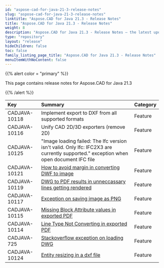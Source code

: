 ```yaml
---
id: "aspose-cad-for-java-21-3-release-notes"
slug: "aspose-cad-for-java-21-3-release-notes"
linktitle: "Aspose.CAD for Java 21.3 - Release Notes"
title: "Aspose.CAD for Java 21.3 - Release Notes"
weight: 8
description: "Aspose.CAD for Java 21.3 - Release Notes – the latest updates and fixes."
type: "repository"
layout: "release"
hideChildren: false
toc: false
family_listing_page_title: "Aspose.CAD for Java 21.3 - Release Notes"
menuItemWithNoContent: false
---
```


{{% alert color = "primary" %}}

This page contains release notes for Aspose.CAD for Java 21.3

{{% /alert %}}


|**Key**|**Summary**|**Category**|
| :- | :- | :- |
| CADJAVA-10118 | Implement export to DXF from all supported formats | Feature |
| CADJAVA-10116 | Unify CAD 2D/3D exporters (remove 2D) | Feature |
| CADJAVA-10125 | "Image loading failed: The Ifc version isn't valid. Only Ifc: IFC2X3 are currently supported." exception when open document IFC file | Feature |
| CADJAVA-10121 | [How to avoid margin in converting DWF to image](https://forum.aspose.com/t/converting-dwf-to-image-makes-the-margins/222331/7) | Feature |
| CADJAVA-10119 | [DWG to PDF results in unneccassary lines getting rendered](https://forum.aspose.com/t/post-sales-question-for-aspose-total-for-net/224109) | Feature |
| CADJAVA-10117 | [Exception on saving image as PNG](https://forum.aspose.com/t/image-loading-failed-code-of-value-isnt-72-we-cant-get-boundary-type/224776) | Feature |
| CADJAVA-10115 | [Missing Block Attribute values in exported PDF](https://forum.aspose.com/t/missing-block-attribute-values/226114/5) | Feature |
| CADJAVA-10114 | [Line Type Not Converting in exported PDF](https://forum.aspose.com/t/line-type-not-converting/226631) | Feature |
| CADJAVA-725 | [Stackoverflow exception on loading DWG](https://forum.aspose.com/t/aspose-cad-for-java-pdf/213226) | Feature |
| CADJAVA-10124 | [Entity resizing in a dxf file](https://forum.aspose.com/t/entity-resizing-in-a-dxf-file/222071/5) | Feature |
